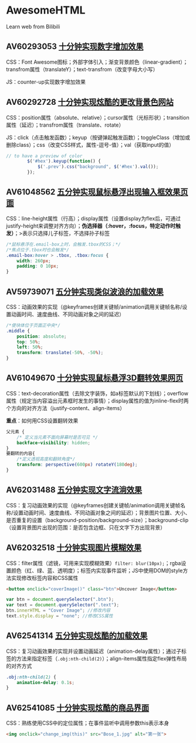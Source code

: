 # AwesomeHTML
Learn web from Bilibili
## AV60293053 [十分钟实现数字增加效果](AV60293053/index.html)
CSS：Font Awesome图标；外部字体引入；渐变背景颜色（linear-gradient）；transfrom属性（translateY）；text-transfrom（改变字母大小写）

JS：counter-up实现数字增加效果

## AV60292728 [十分钟实现炫酷的更改背景色网站](AV60292728/index.html)

CSS：position属性（absolute、relative）；cursor属性（光标形状）；transition属性（延迟）；transfrom属性（translate、rotate）

JS：click（点击触发函数）；keyup（按键弹起触发函数）；toggleClass（增加或删除class）；css（改变CSS样式，属性-逗号-值）；val（获取input的值）

```js
// to have a preview of color
        $('#hex').keyup(function() {
            $('.prev').css("background", $('#hex').val());
        });
```

## AV61048562 [五分钟实现鼠标悬浮出现输入框效果页面](AV61048562/index.html)

CSS：line-height属性（行高）；display属性（设置display为flex后，可通过justify-height来调整对齐方向）；**伪选择器（:hover，:focus，特定动作时触发）**；>表示只选择儿子标签，不选择孙子标签

```css
/*鼠标悬浮在.email-box上时，会触发.tbox的CSS；*/
/*焦点位于.tbox时也会触发*/
.email-box:hover > .tbox, .tbox:focus {
    width: 260px;
    padding: 0 10px;
}
```

## AV59739071 [五分钟实现类似波浪的加载效果](AV59739071/index.html)

CSS：动画效果的实现（@keyframes创建关键帧/animation调用关键帧名称/设置动画时间、速度曲线、不同动画对象之间的延迟）

```css
/*使块体位于页面正中央*/
.middle {
    position: absolute;
    top: 50%;
    left: 50%;
    transform: translate(-50%, -50%);
}
```

## AV61049670 [十分钟实现鼠标悬浮3D翻转效果网页](AV61049670/index.html)

CSS：text-decoration属性（去除文字装饰，如a标签默认的下划线）；overflow属性（规定当内容溢出元素框时发生的事情）；display属性的值为inline-flex时两个方向的对齐方法（justify-content、align-items）

**重点**：如何用CSS设置翻转效果

```css
父元素 {
	/* 定义当元素不面向屏幕时是否可见 */
    backface-visibility: hidden;
}
要翻转的内容{
	/*定义透视高度和翻转角度*/
	transform: perspective(600px) rotateY(180deg);
}
```

## AV62031488 [五分钟实现文字流淌效果](AV62031488/index.html)

CSS：复习动画效果的实现（@keyframes创建关键帧/animation调用关键帧名称/设置动画时间、速度曲线、不同动画对象之间的延迟）；背景图片位置、大小、是否重复的设置（background-position/background-size）；background-clip（设置背景图片出现的范围：是否包含边框、只在文字下方出现背景）

## AV62032518 [十分钟实现图片模糊效果](AV62032518/index.html)

CSS：filter属性（滤镜，可用来实现模糊效果）`filter: blur(10px);`；rgba设置颜色（红、绿、蓝、透明度）；标签内实现事件监听；JS中使用DOM的style方法实现修改标签内容和CSS属性

```html
<button onclick="coverImage()" class="btn">Uncover Image</button>
```

```javascript
var btn = document.querySelector(".btn");
var text = document.querySelector(".text");
btn.innerHTML = "Cover Image"; //修改内容
text.style.display = "none"; //修改CSS属性
```

## AV62541314 [五分钟实现炫酷的加载效果](AV62541314/index.html)

CSS：复习动画效果的实现并设置动画延迟（animation-delay属性）；通过子标签的方法来指定标签（`.obj:nth-child(2)`）；align-items属性指定flex弹性布局的对齐方式

```css
.obj:nth-child(2) {
    animation-delay: 0.1s;
}
```

## AV62541085 [十分钟实现炫酷的商品界面](AV62541085/index.html)

CSS：熟练使用CSS中的定位属性；在事件监听中调用参数this表示本身

```html
<img onclick="change_img(this)" src="Bose_1.jpg" alt="第一张">
```

